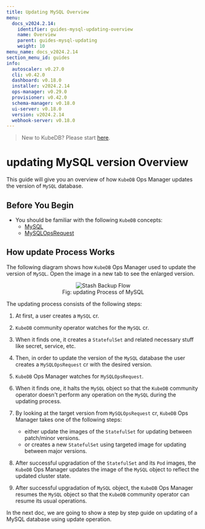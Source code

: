 ```yaml
---
title: Updating MySQL Overview
menu:
  docs_v2024.2.14:
    identifier: guides-mysql-updating-overview
    name: Overview
    parent: guides-mysql-updating
    weight: 10
menu_name: docs_v2024.2.14
section_menu_id: guides
info:
  autoscaler: v0.27.0
  cli: v0.42.0
  dashboard: v0.18.0
  installer: v2024.2.14
  ops-manager: v0.29.0
  provisioner: v0.42.0
  schema-manager: v0.18.0
  ui-server: v0.18.0
  version: v2024.2.14
  webhook-server: v0.18.0
---
```


> New to KubeDB? Please start [here](/docs/v2024.2.14/README).

# updating MySQL version Overview

This guide will give you an overview of how `KubeDB` Ops Manager updates the version of `MySQL` database.

## Before You Begin

- You should be familiar with the following `KubeDB` concepts:
  - [MySQL](/docs/v2024.2.14/guides/mysql/concepts/database/)
  - [MySQLOpsRequest](/docs/v2024.2.14/guides/mysql/concepts/opsrequest/)

## How update Process Works

The following diagram shows how `KubeDB` Ops Manager used to update the version of `MySQL`. Open the image in a new tab to see the enlarged version.

<figure align="center">
  <img alt="Stash Backup Flow" src="/docs/v2024.2.14/guides/mysql/update-version/overview/images/my-updating.png">
<figcaption align="center">Fig: updating Process of MySQL</figcaption>
</figure>

The updating process consists of the following steps:

1. At first, a user creates a `MySQL` cr.

2. `KubeDB` community operator watches for the `MySQL` cr.

3. When it finds one, it creates a `StatefulSet` and related necessary stuff like secret, service, etc.

4. Then, in order to update the version of the `MySQL` database the user creates a `MySQLOpsRequest` cr with the desired version.

5. `KubeDB` Ops Manager watches for `MySQLOpsRequest`.

6. When it finds one, it halts the `MySQL` object so that the `KubeDB` community operator doesn't perform any operation on the `MySQL` during the updating process.

7. By looking at the target version from `MySQLOpsRequest` cr, `KubeDB` Ops Manager takes one of the following steps:
    - either update the images of the `StatefulSet` for updating between patch/minor versions.
    - or creates a new `StatefulSet` using targeted image for updating between major versions.

8. After successful upgradation of the `StatefulSet` and its `Pod` images, the `KubeDB` Ops Manager updates the image of the `MySQL` object to reflect the updated cluster state.

9. After successful upgradation of `MySQL` object, the `KubeDB` Ops Manager resumes the `MySQL` object so that the `KubeDB` community operator can resume its usual operations.

In the next doc, we are going to show a step by step guide on updating of a MySQL database using update operation.